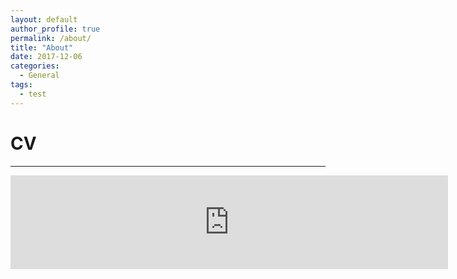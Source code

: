 ```yaml
---
layout: default
author_profile: true
permalink: /about/
title: "About"
date: 2017-12-06
categories:
  - General
tags:
  - test
---
```

# CV
------

<body>
<div id="main" role="main">
  <embed src="https://jjrwalker.github.io/assets/pdf/CV.pdf" width="700px" hight="1500px" />
</div>
</body>

